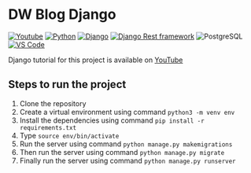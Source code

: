 # DW Blog Django

[![Youtube](https://img.shields.io/badge/YouTube-FF0000?style=for-the-badge&logo=youtube&logoColor=white)](https://www.youtube.com/channel/UCKspdO30Fea8ZCxwg-0svOg)
[![Python](https://img.shields.io/badge/Python-FFD43B?style=for-the-badge&logo=python&logoColor=blue)](https://www.youtube.com/channel/UCKspdO30Fea8ZCxwg-0svOg)
[![Django](https://img.shields.io/badge/django-darkgreen?style=for-the-badge&logo=django&logoColor=white)](https://code.visualstudio.com/download)
[![Django Rest framework](https://img.shields.io/badge/djangorest-ff1709?style=for-the-badge&logo=django&logoColor=white)](https://code.visualstudio.com/download)
![PostgreSQL](https://img.shields.io/badge/PostgreSQL-316192?style=for-the-badge&logo=postgresql&logoColor=white)
[![VS Code](https://img.shields.io/badge/Visual_Studio_Code-0078D4?style=for-the-badge&logo=visual%20studio%20code&logoColor=white)](https://code.visualstudio.com/download)

Django tutorial for this project is available on [YouTube](https://youtube.com/playlist?list=PLKnjLEpehhFnb210PantMg9sdQNrygxUL)

## Steps to run the project

1. Clone the repository
2. Create a virtual environment using command `python3 -m venv env`
3. Install the dependencies using command `pip install -r requirements.txt`
4. Type `source env/bin/activate`
5. Run the server using command `python manage.py makemigrations`
6. Then run the server using command `python manage.py migrate`
7. Finally run the server using command `python manage.py runserver`

